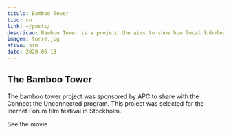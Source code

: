```yaml
---
titulo: Bamboo Tower
tipo: cn
link: ~/posts/
descricao: Bamboo Tower is a projetc the aims to show how local knbologe can be powerfull and became a new tecnologies
imagem: torre.jpg
ativo: sim
date: 2020-06-13
---
```


## The Bamboo Tower

The bamboo tower project was sponsored by APC to share with the Connect the Unconnected program.
This project was selected for the Inernet Forum film festival in Stockholm.

See the movie

</br>

<lite-youtube class="mx-auto w-350px sm:w-500px md:w-600px"
videoid="KRib7hyTWMw"
playlabel="Play: Keynote (Google I/O '18)"></lite-youtube>